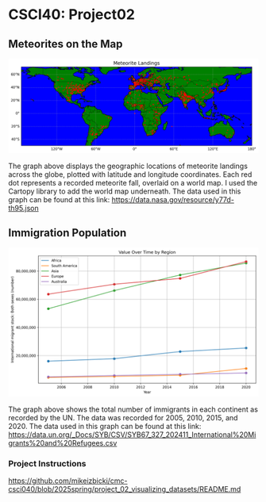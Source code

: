 # CSCI40: Project02

## Meteorites on the Map

![Meteorite Locations Map](meteorites_map_axes.png)

The graph above displays the geographic locations of meteorite landings across the globe, plotted with latitude and longitude coordinates. Each red dot represents a recorded meteorite fall, overlaid on a world map. I used the Cartopy library to add the world map underneath. The data used in this graph can be found at this link: https://data.nasa.gov/resource/y77d-th95.json


## Immigration Population

![Graph of number of immigrants in each continent](immigrants.png)

The graph above shows the total number of immigrants in each continent as recorded by the UN. The data was recorded for 2005, 2010, 2015, and 2020. The data used in this graph can be found at this link: https://data.un.org/_Docs/SYB/CSV/SYB67_327_202411_International%20Migrants%20and%20Refugees.csv


### Project Instructions
https://github.com/mikeizbicki/cmc-csci040/blob/2025spring/project_02_visualizing_datasets/README.md
